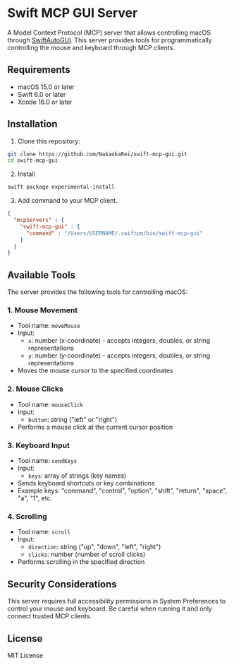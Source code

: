 # Swift MCP GUI Server

A Model Context Protocol (MCP) server that allows controlling macOS through [SwiftAutoGUI](https://github.com/NakaokaRei/SwiftAutoGUI). This server provides tools for programmatically controlling the mouse and keyboard through MCP clients.

## Requirements

- macOS 15.0 or later
- Swift 6.0 or later
- Xcode 16.0 or later

## Installation

1. Clone this repository:
```bash
git clone https://github.com/NakaokaRei/swift-mcp-gui.git
cd swift-mcp-gui
```

2. Install
```bash
swift package experimental-install
```

3. Add command to your MCP client.
```json
{
  "mcpServers" : {
    "swift-mcp-gui" : {
      "command" : "/Users/USERNAME/.swiftpm/bin/swift-mcp-gui"
    }
  }
}

```

## Available Tools

The server provides the following tools for controlling macOS:

### 1. Mouse Movement
- Tool name: `moveMouse`
- Input:
  - `x`: number (x-coordinate) - accepts integers, doubles, or string representations
  - `y`: number (y-coordinate) - accepts integers, doubles, or string representations
- Moves the mouse cursor to the specified coordinates

### 2. Mouse Clicks
- Tool name: `mouseClick`
- Input:
  - `button`: string ("left" or "right")
- Performs a mouse click at the current cursor position

### 3. Keyboard Input
- Tool name: `sendKeys`
- Input:
  - `keys`: array of strings (key names)
- Sends keyboard shortcuts or key combinations
- Example keys: "command", "control", "option", "shift", "return", "space", "a", "1", etc.

### 4. Scrolling
- Tool name: `scroll`
- Input:
  - `direction`: string ("up", "down", "left", "right")
  - `clicks`: number (number of scroll clicks)
- Performs scrolling in the specified direction

## Security Considerations

This server requires full accessibility permissions in System Preferences to control your mouse and keyboard. Be careful when running it and only connect trusted MCP clients.

## License

MIT License 
